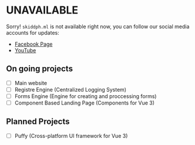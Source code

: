 # UNAVAILABLE
Sorry! `skiddph.ml` is not available right now, you can follow our social media accounts for updates:

- [Facebook Page](facebook.com/skiddph)
- [YouTube](https://www.youtube.com/channel/UCDmNi0xlNpAFaOa1fAVZBMw)

## On going projects
 - [ ] Main website
 - [ ] Registre Engine (Centralized Logging System)
 - [ ] Forms Engine (Engine for creating and proccessing forms)
 - [ ] Component Based Landing Page (Components for Vue 3)

## Planned Projects 
 - [ ] Puffy (Cross-platform UI framework for Vue 3)
